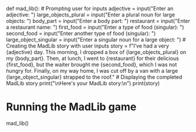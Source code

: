 def mad_lib():
    # Prompting user for inputs
    adjective = input("Enter an adjective: ")
    large_objects_plural = input("Enter a plural noun for large objects: ")
    body_part = input("Enter a body part: ")
    restaurant = input("Enter a restaurant name: ")
    first_food = input("Enter a type of food (singular): ")
    second_food = input("Enter another type of food (singular): ")
    large_object_singular = input("Enter a singular noun for a large object: ")
    # Creating the MadLib story with user inputs
    story = f"I’ve had a very {adjective} day. This morning, I dropped a box of {large_objects_plural} on my {body_part}. Then, at lunch, I went to {restaurant} for their delicious {first_food}, but the waiter brought me {second_food}, which I was not hungry for. Finally, on my way home, I was cut off by a van with a large {large_object_singular} strapped to the roof."
    # Displaying the completed MadLib story
    print("\nHere's your MadLib story:\n")
    print(story)
# Running the MadLib game
mad_lib()
